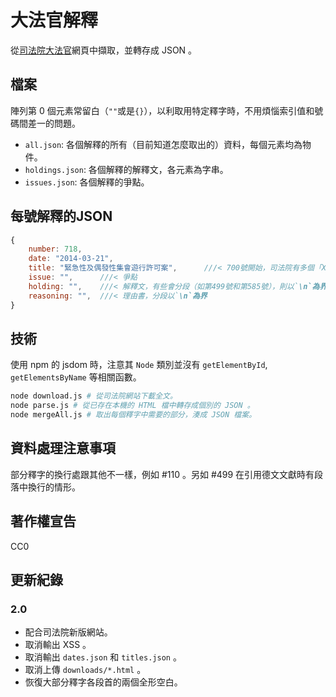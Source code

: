 大法官解釋
===================
從[司法院大法官](https://cons.judicial.gov.tw/jcc/modify/wall.html)網頁中擷取，並轉存成 JSON 。

## 檔案
陣列第 0 個元素常留白（`""`或是`{}`），以利取用特定釋字時，不用煩惱索引值和號碼間差一的問題。
* `all.json`: 各個解釋的所有（目前知道怎麼取出的）資料，每個元素均為物件。
* `holdings.json`: 各個解釋的解釋文，各元素為字串。
* `issues.json`: 各個解釋的爭點。

## 每號解釋的JSON
```js
{
	number: 718,
	date: "2014-03-21",
	title: "緊急性及偶發性集會遊行許可案",      ///< 700號開始，司法院有多個「XXXX案」的短述
	issue: "",      ///< 爭點
	holding: "",    ///< 解釋文，有些會分段（如第499號和第585號），則以`\n`為界
	reasoning: "",  ///< 理由書，分段以`\n`為界
}
```

## 技術
使用 npm 的 jsdom 時，注意其 `Node` 類別並沒有 `getElementById`, `getElementsByName` 等相關函數。
```bash
node download.js # 從司法院網站下載全文。
node parse.js # 從已存在本機的 HTML 檔中轉存成個別的 JSON 。
node mergeAll.js # 取出每個釋字中需要的部分，湊成 JSON 檔案。
```

## 資料處理注意事項
部分釋字的換行處跟其他不一樣，例如 #110 。另如 #499 在引用德文文獻時有段落中換行的情形。

## 著作權宣告
CC0

## 更新紀錄

### 2.0
* 配合司法院新版網站。
* 取消輸出 XSS 。
* 取消輸出 `dates.json` 和 `titles.json` 。
* 取消上傳 `downloads/*.html` 。
* 恢復大部分釋字各段首的兩個全形空白。

